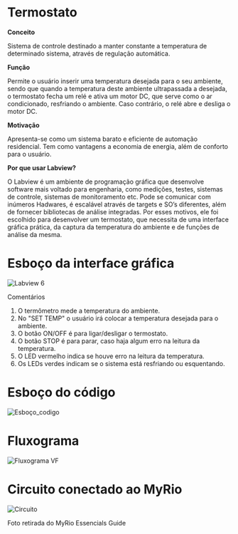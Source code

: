 # Termostato

**Conceito**  

Sistema de controle destinado a manter constante a temperatura de determinado sistema, através de regulação automática.  

**Função**  

Permite o usuário inserir uma temperatura desejada para o seu ambiente, sendo que quando a temperatura deste ambiente ultrapassada a desejada, o termostato fecha um relé e ativa um motor DC, que serve como o ar condicionado, resfriando o ambiente. Caso contrário, o relé abre e desliga o motor DC.  

**Motivação**  

Apresenta-se como um sistema barato e eficiente de automação residencial. Tem como vantagens a economia de energia, além de conforto para o usuário.

**Por que usar Labview?**

O Labview é um ambiente de programação gráfica que desenvolve software mais voltado para engenharia, como medições, testes, sistemas de controle, sistemas de monitoramento etc. Pode se comunicar com inúmeros Hadwares, é escalável através de targets e SO’s diferentes, além de fornecer bibliotecas de análise integradas. Por esses motivos, ele foi escolhido para desenvolver um termostato, que necessita de uma interface gráfica prática, da captura da temperatura do ambiente e de funções de análise da mesma.

# Esboço da interface gráfica
![Labview 6](https://user-images.githubusercontent.com/48916663/59390425-909e5200-8d47-11e9-89bb-5034148eee89.PNG)

 
Comentários

1. O termômetro mede a temperatura do ambiente.
2. No "SET TEMP" o usuário irá colocar a temperatura desejada para o ambiente.
3. O botão ON/OFF é para ligar/desligar o termostato.
4. O botão STOP é para parar, caso haja algum erro na leitura da temperatura.
5. O LED vermelho indica se houve erro na leitura da temperatura.
6. Os LEDs verdes indicam se o sistema está resfriando ou esquentando.

# Esboço do código

![Esboço_codigo](https://user-images.githubusercontent.com/48916663/59769312-41db4580-927c-11e9-8d53-a46221c9b056.PNG)

# Fluxograma

![Fluxograma VF](https://user-images.githubusercontent.com/48916663/60437612-1e51bc80-9be5-11e9-834a-558c54031f27.png)

# Circuito conectado ao MyRio

![Circuito](https://user-images.githubusercontent.com/48916663/60438084-3f66dd00-9be6-11e9-8eb8-5518f93009cc.PNG)

Foto retirada do MyRio Essencials Guide
